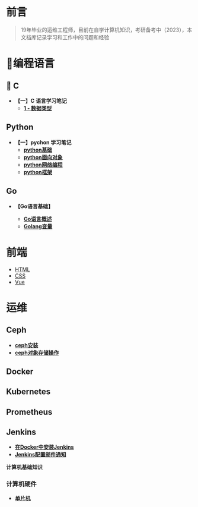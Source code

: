 # **前言**
> 19年毕业的运维工程师，目前在自学计算机知识，考研备考中（2023），本文档库记录学习和工作中的问题和经验

# 🍵**编程语言**



## 📌 **C**

* **【一】C 语言学习笔记**
  * **[1 - 数据类型](C语言/数据类型.md)**

## **Python**
* **【一】pychon 学习笔记**
  * **[python基础](python/01)**
  * **[python面向对象](python/02)**
  * **[python网络编程](python/03)**
  * **[python框架](python/04)**

## **Go**

* **【Go语言基础】**

  * **[Go语言概述](Go语言/Go语言概述.md)**
  * **[Golang变量](Go语言/Golang变量.md)**






# **前端**

* [HTML](fronted/HTML)
* [CSS](fronted/CSS)
* [Vue](fonted/vue)



# **运维**

## **Ceph**

* **[ceph安装](存储/Ceph/ceph)**
* **[ceph对象存储操作](存储/Ceph/ceph对象存储)**



## **Docker**





## **Kubernetes**



## **Prometheus**



## **Jenkins**
* **[在Docker中安装Jenkins](jenkins/deploy)**
* **[Jenkins配置邮件通知](jenkins/notice)**



**计算机基础知识**



### **计算机硬件**

- **[单片机](hardware/danpianji)**